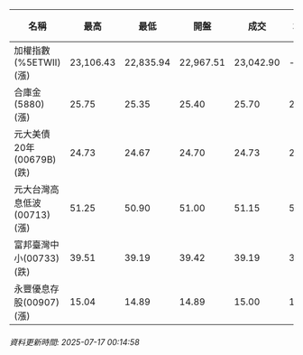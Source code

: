 | 名稱 | 最高 | 最低 | 開盤 | 成交 | 均價 | 成交金額(億) | 昨收 | 漲跌幅 | 漲跌 | 總量 | 昨量 | 振幅 |
| -------- | -------- | -------- | -------- |-------- | -------- | -------- |-------- |-------- |-------- | -------- | -------- |-------- |
|加權指數(%5ETWII) (漲)|23,106.43|22,835.94|22,967.51|23,042.90|-|3,807.98|22,835.94|0.91%|206.96|6,331,346|0|1.18%|
|合庫金(5880) (漲)|25.75|25.35|25.40|25.70|25.65|2.53|25.65|0.19%|0.05|9,872|9,044|1.56%|
|元大美債20年(00679B) (跌)|24.73|24.67|24.70|24.73|24.70|12.92|24.78|0.20%|0.05|52,313|30,852|0.24%|
|元大台灣高息低波(00713) (漲)|51.25|50.90|51.00|51.15|51.15|3.84|51.05|0.20%|0.10|7,514|9,069|0.69%|
|富邦臺灣中小(00733) (跌)|39.51|39.19|39.42|39.19|39.42|0.234|39.34|0.38%|0.15|594|583|0.81%|
|永豐優息存股(00907) (漲)|15.04|14.89|14.89|15.00|15.00|0.266|14.95|0.33%|0.05|1,769|1,016|1.00%|
###### 資料更新時間: 2025-07-17 00:14:58